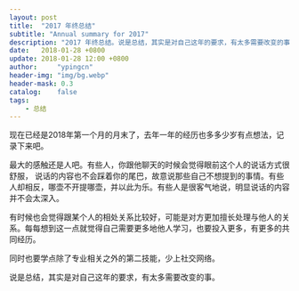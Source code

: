 ```yaml
---
layout: post
title:  "2017 年终总结"
subtitle: "Annual summary for 2017"
description: "2017 年终总结。说是总结，其实是对自己这年的要求，有太多需要改变的事。"
date:   2018-01-28 +0800
update: 2018-01-28 12:00 +0800
author:     "ypingcn"
header-img: "img/bg.webp"
header-mask: 0.3
catalog:    false
tags:
    - 总结
---
```


现在已经是2018年第一个月的月末了，去年一年的经历也多多少岁有点想法，记录下来吧。

最大的感触还是人吧。有些人，你跟他聊天的时候会觉得眼前这个人的说话方式很舒服， 说话的内容也不会踩着你的尾巴，故意说那些自己不想提到的事情。有些人却相反，哪壶不开提哪壶，并以此为乐。有些人是很客气地说，明显说话的内容并不会太深入。

有时候也会觉得跟某个人的相处关系比较好，可能是对方更加擅长处理与他人的关系。每每想到这一点就觉得自己需要更多地他人学习，也要投入更多，有更多的共同经历。

同时也要学点除了专业相关之外的第二技能，少上社交网络。

说是总结，其实是对自己这年的要求，有太多需要改变的事。

